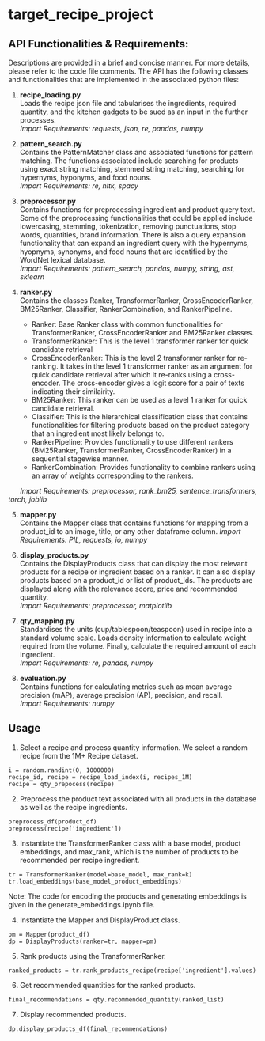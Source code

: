 # target_recipe_project

## API Functionalities & Requirements:
Descriptions are provided in a brief and concise manner. For more details, please refer to the code file comments. The API has the following classes and functionalities that are implemented in the associated python files: 

1. **recipe_loading.py**
<br>Loads the recipe json file and tabularises the ingredients, required quantity, and the kitchen gadgets to be sued as an input in the further processes.</br>
*Import Requirements: requests, json, re, pandas, numpy*

2. **pattern_search.py**  
Contains the PatternMatcher class and associated functions for pattern matching. The functions associated include searching for products using exact string matching, stemmed string matching, searching for hypernyms, hyponyms, and food nouns.  
*Import Requirements: re, nltk, spacy*

3. **preprocessor.py**  
Contains functions for preprocessing ingredient and product query text. Some of the preprocessing functionalities that could be applied include lowercasing, stemming, tokenization, removing punctuations, stop words, quantities, brand information. There is also a query expansion functionality that can expand an ingredient query with the hypernyms, hyopnyms, synonyms, and food nouns that are identified by the WordNet lexical database.  
*Import Requirements: pattern_search, pandas, numpy, string, ast, sklearn*

4. **ranker.py**    
Contains the classes Ranker, TransformerRanker, CrossEncoderRanker, BM25Ranker, Classifier, RankerCombination, and RankerPipeline.
    - Ranker: Base Ranker class with common functionalities for TransformerRanker, CrossEncoderRanker and BM25Ranker classes. 
    - TransformerRanker:  This is the level 1 transformer ranker for quick candidate retrieval
    - CrossEncoderRanker: This is the level 2 transformer ranker for re-ranking. It takes in the level 1 transformer ranker as an argument for quick candidate retrieval after which it re-ranks using a cross-encoder. The cross-encoder gives a logit score for a pair of texts indicating their similairity.
    - BM25Ranker: This ranker can be used as a level 1 ranker for quick candidate retrieval. 
    - Classifier: This is the hierarchical classification class that contains functionalities for filtering products based on the product category that an ingredient most likely belongs to. 
    - RankerPipeline: Provides functionality to use different rankers (BM25Ranker, TransformerRanker, CrossEncoderRanker) in a sequential stagewise manner.
    - RankerCombination: Provides functionality to combine rankers using an array of weights corresponding to the rankers.    

*&nbsp;&nbsp;&nbsp;&nbsp;&nbsp;&nbsp;Import Requirements: preprocessor, rank_bm25, sentence_transformers, torch, joblib*

5. **mapper.py**    
Contains the Mapper class that contains functions for mapping from a product_id to an image, title, or any other dataframe column. 
*Import Requirements: PIL, requests, io, numpy*

6. **display_products.py**  
Contains the DisplayProducts class that can display the most relevant products for a recipe or ingredient based on a ranker. It can also display products based on a product_id or list of product_ids. The products are displayed along with the relevance score, price and recommended quantity.  
*Import Requirements: preprocessor, matplotlib*

7. **qty_mapping.py**
<br>Standardises the units (cup/tablespoon/teaspoon) used in recipe into a standard volume scale. Loads density information to calculate weight required from the volume. Finally, calculate the required amount of each ingredient. </br>
*Import Requirements: re, pandas, numpy*

8. **evaluation.py**  
Contains functions for calculating metrics such as mean average precision (mAP), average precision (AP), precision, and recall.  
*Import Requirements: numpy*

## Usage
1. Select a recipe and process quantity information. We select a random recipe from the 1M+ Recipe dataset. 
```
i = random.randint(0, 1000000)
recipe_id, recipe = recipe_load_index(i, recipes_1M)
recipe = qty_prepocess(recipe)
```
2. Preprocess the product text associated with all products in the database as well as the recipe ingredients.
```
preprocess_df(product_df)	
preprocess(recipe['ingredient'])
```
3. Instantiate the TransformerRanker class with a base model, product embeddings, and max_rank, which is the number of products to be recommended per recipe ingredient.
```
tr = TransformerRanker(model=base_model, max_rank=k)
tr.load_embeddings(base_model_product_embeddings)
```
Note: The code for encoding the products and generating embeddings is given in the generate_embeddings.ipynb file.

4. Instantiate the Mapper and DisplayProduct class.
```
pm = Mapper(product_df)
dp = DisplayProducts(ranker=tr, mapper=pm)
```
5. Rank products using the TransformerRanker.
```
ranked_products = tr.rank_products_recipe(recipe['ingredient'].values)
```
6. Get recommended quantities for the ranked products.
```
final_recommendations = qty.recommended_quantity(ranked_list)
```
7. Display recommended products.
```
dp.display_products_df(final_recommendations)
``` 


